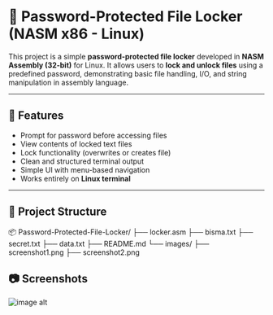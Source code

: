 # 🔐 Password-Protected File Locker (NASM x86 - Linux)

This project is a simple **password-protected file locker** developed in **NASM Assembly (32-bit)** for Linux. It allows users to **lock and unlock files** using a predefined password, demonstrating basic file handling, I/O, and string manipulation in assembly language.

---

## 🧠 Features

- Prompt for password before accessing files
- View contents of locked text files
- Lock functionality (overwrites or creates file)
- Clean and structured terminal output
- Simple UI with menu-based navigation
- Works entirely on **Linux terminal**

---

## 📁 Project Structure
📦 Password-Protected-File-Locker/
├── locker.asm
├── bisma.txt
├── secret.txt
├── data.txt
├── README.md
└── images/
    ├── screenshot1.png
    ├── screenshot2.png
## 📷 Screenshots
![image alt](https://github.com/user-attachments/assets/ecdd1abf-92bb-48c7-be0b-a54471a8c82f)
